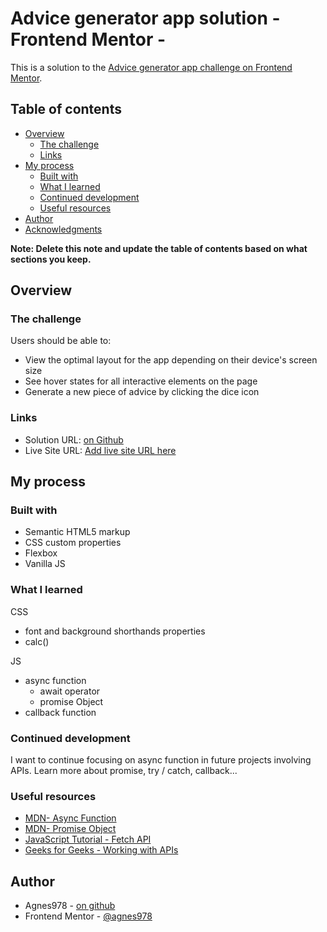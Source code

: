 # Advice generator app solution - Frontend Mentor - 

This is a solution to the [Advice generator app challenge on Frontend Mentor](https://www.frontendmentor.io/challenges/advice-generator-app-QdUG-13db).

## Table of contents

- [Overview](#overview)
  - [The challenge](#the-challenge)
  - [Links](#links)
- [My process](#my-process)
  - [Built with](#built-with)
  - [What I learned](#what-i-learned)
  - [Continued development](#continued-development)
  - [Useful resources](#useful-resources)
- [Author](#author)
- [Acknowledgments](#acknowledgments)

**Note: Delete this note and update the table of contents based on what sections you keep.**

## Overview

### The challenge

Users should be able to:

- View the optimal layout for the app depending on their device's screen size
- See hover states for all interactive elements on the page
- Generate a new piece of advice by clicking the dice icon


### Links

- Solution URL: [on Github](https://github.com/agnes978/advice-generator-app-challenge)
- Live Site URL: [Add live site URL here](https://your-live-site-url.com)

## My process

### Built with

- Semantic HTML5 markup
- CSS custom properties
- Flexbox
- Vanilla JS

### What I learned

CSS
- font and background shorthands properties
- calc()

JS
- async function
  - await operator
  - promise Object
- callback function


### Continued development

I want to continue focusing on async function in future projects involving APIs. Learn more about promise, try / catch, callback... 

### Useful resources

- [MDN- Async Function](https://developer.mozilla.org/en-US/docs/Web/JavaScript/Reference/Statements/async_function) 
- [MDN- Promise Object](https://developer.mozilla.org/en-US/docs/Web/JavaScript/Reference/Global_Objects/Promise) 
- [JavaScript Tutorial - Fetch API](https://www.javascripttutorial.net/javascript-fetch-api/) 
- [Geeks for Geeks - Working with APIs](https://www.geeksforgeeks.org/working-with-apis-in-javascript/) 

## Author

- Agnes978 - [on github](https://github.com/agnes978)
- Frontend Mentor - [@agnes978](https://www.frontendmentor.io/profile/agnes978)